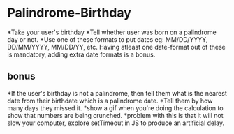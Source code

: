 # Palindrome-Birthday
*Take your user's birthday
*Tell whether user was born on a palindrome day or not.
*Use one of these formats to put dates eg: MM/DD/YYYY, DD/MM/YYYY, MM/DD/YY, etc. Having atleast one date-format out of these is mandatory, adding extra date formats is a bonus.
## bonus
*If the user's birthday is not a palindrome, then tell them what is the nearest date from their birthdate which is a palindrome date.
*Tell them by how many days they missed it.
*show a gif when you're doing the calculation to show that numbers are being crunched.
*problem with this is that it will not slow your computer, explore setTimeout in JS to produce an artificial delay.
